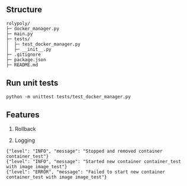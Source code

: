 ## Structure
```
rolypoly/
├─ docker_manager.py
├─ main.py
├─ tests/
│  ├─ test_docker_manager.py
│  ├─ __init__.py
├─ .gitignore
├─ package.json
├─ README.md

```

## Run unit tests
```python -m unittest tests/test_docker_manager.py```

## Features

1. Rollback

2. Logging 
```
{"level": "INFO", "message": "Stopped and removed container container_test"}
{"level": "INFO", "message": "Started new container container_test with image image_test"}
{"level": "ERROR", "message": "Failed to start new container container_test with image image_test"}
```